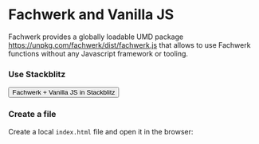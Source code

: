 # Fachwerk and Vanilla JS

Fachwerk provides a globally loadable UMD package https://unpkg.com/fachwerk/dist/fachwerk.js that allows to use Fachwerk functions without any Javascript framework or tooling.

### Use Stackblitz

<Button href="https://stackblitz.com/fork/github/fachwerk-dev/create-fachwerk/tree/main/vanilla?file=index.html&title=Fachwerk+and+Vanilla+JS"><IconStackblitz />Fachwerk + Vanilla JS in Stackblitz</Button>

### Create a file

Create a local `index.html` file and open it in the browser:

<Snippet src="https://raw.githubusercontent.com/fachwerk-dev/create-fachwerk/main/vanilla/index.html" />
